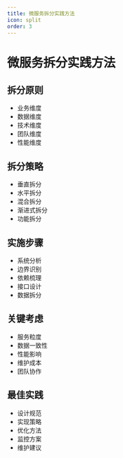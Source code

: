 ```yaml
---
title: 微服务拆分实践方法
icon: split
order: 3
---
```


# 微服务拆分实践方法

## 拆分原则
- 业务维度
- 数据维度
- 技术维度
- 团队维度
- 性能维度

## 拆分策略
- 垂直拆分
- 水平拆分
- 混合拆分
- 渐进式拆分
- 功能拆分

## 实施步骤
- 系统分析
- 边界识别
- 依赖梳理
- 接口设计
- 数据拆分

## 关键考虑
- 服务粒度
- 数据一致性
- 性能影响
- 维护成本
- 团队协作

## 最佳实践
- 设计规范
- 实现策略
- 优化方法
- 监控方案
- 维护建议
